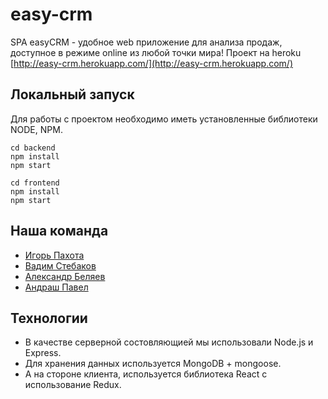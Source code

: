 # easy-crm
SPA easyCRM - удобное web приложение для анализа продаж, доступное в режиме online из любой точки мира!
Проект на heroku [http://easy-crm.herokuapp.com/](http://easy-crm.herokuapp.com/)
## Локальный запуск
Для работы с проектом необходимо иметь установленные библиотеки NODE, NPM.
```
cd backend  
npm install 
npm start   
```
```
cd frontend 
npm install 
npm start   
```
## Наша команда
* [Игорь Пахота](https://github.com/IgorPahota)
* [Вадим Стебаков](https://github.com/vad-s)
* [Александр Беляев](https://github.com/AVBelyaef)
* [Андраш Павел](https://github.com/pavelandras)
## Технологии
* В качестве серверной состовляющией мы использовали Node.js и Express.
* Для хранения данных используется MongoDB + mongoose.
* А на стороне клиента, используется библиотека React с использование Redux.
